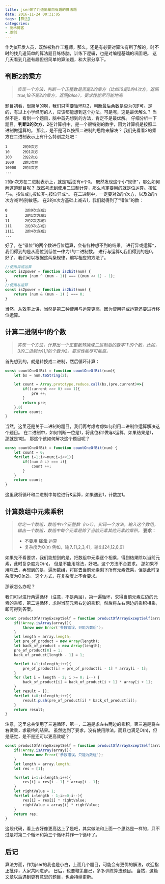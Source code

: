 ```yaml
---
title: jser做了几道简单而有趣的算法题
date: 2016-11-24 00:31:05
tags: [算法]
categories:
- 技术博客
- 原创
---
```


作为js开发人员，既然被称作工程师，那么，还是有必要对算法有所了解的，时不时的找几道简单的算法题目练练脑，训练下逻辑，也是对编程基础的巩固吧。
这几天看到几道有趣但很简单的算法题，和大家分享下。

<!--more-->

## 判断2的乘方

> *实现一个方法，判断一个正整数是否是2的乘方（比如16是2的4次方，返回true,18不是2的乘方，返回false），要求性能尽可能地高*

题目初看，很简单的啊，我们只需要循环除2，判断最后余数是否为0即可。是的，有过上小学经历的人，应该都能想到这个办法。可是呢，这是最优解么？
当然不是，看到一个题目，脑中首先想到的方法，肯定不是最优解。
仔细分析一下题目，**判断2的次方**，2在计算机中，是一个很特别的数字，因为计算机是按照二进制做运算的。
那么，是不是可以按照二进制的思路来解决？
我们先看看2的乘方在二进制表示上有什么特别之处吧：
```
1       2的0次方
10      2的1次方
100     2的2次方
1000    2的3次方
10000   2的4次方
...
```
2的n次方在二进制表示上，就是1后面有n个0。
既然发现这个小“规律”，那么如何解这道题目呢？
既然考虑到使用二进制计算，那么肯定要用的就是位运算。按位与`&`，按位或`|`,按位非`~`,按位异或`^`。
在二进制中，一定要对2的n次方，以及2的n次方减1特别敏感。
在2的n次方基础上减去1，我们就得到了“错位”的数：
```
0        2的0次方减1
1        2的1次方减1
11       2的2次方减1
111      2的3次方减1
1111     2的4次方减1
...
```
好了，在“错位”的两个数进行位运算，会有各种想不到的结果。
进行异或运算`^`，我们得到的是从高位到低位一律为1的二进制数。
进行与运算`&`,我们得到的是0。
好了，我们可以根据这两条规律，编写相应的方法了。
```js
//使用异或运算
const is2power = function is2bit(num) {
    return (num ^ (num - 1)) === ((num << 1) - 1);
}
//使用与运算
const is2power = function is2bit(num) {
    return (num & (num - 1) ) === 0;
}
```
当然，从效率上讲，当然是第二种使用与运算更高，因为使用异或运算还要进行移位运算。

## 计算二进制中1的个数

> *实现一个方法，计算出一个正整数转换成二进制后的数字'1'的个数，比如，3的二进制为11,1的个数为2。要求性能尽可能高。*

首先想到的，就是转换成二进制，然后循环计算：
```js
const countOneOfBit = function countOneOfBit(num){
    let bs = num.toString(2);
    
    let count = Array.prototype.reduce.call(bs,(pre,current)=>{
        if((current >>> 0) === 1){
            pre ++;
        }
        return pre;
    },0)
    return count;
}
```
当然，这里还是关于二进制的题目，我们再考虑考虑如何利用二进制位运算解决这个题目。
在二进制中，如何判断一位是1，将此位和1做与`&`运算，如果结果是1，那就是1啦。
那这个该如何解决这个题目呢？
```js
const countOneOfBit = function countOneOfBit(num) {
    let count = 0;
    for(let i=1;i<=num;i=i<<1){
        if((num & i) === i){
            count ++;
        }
    }
    return count;
}
```
这里我将循环和二进制中每位进行&运算，如果遇到1，计数加1。

## 计算数组中元素乘积

> *给定一个数组，数组中n个正整数（n>1），实现一个方法，输入这个数组，输出一个数组，数组中每个元素是除了当前元素其他元素的乘积。*
> **要求：**
> * 不要用 **除法** 运算
> * 复杂度为O(n)
> 例如，输入[1,2,3,4]，输出[24,12,8,6]

如果先不看要求，我们能想到的是，把数组中元素逐个相乘，得到结果除以当前元素，此时复杂度为O(n)。
但是不能用除法，好吧。这个方法不合要求。
那如果不用除法，再想到的是，遍历数组，将除去当前元素剩下所有元素做乘，但是此时复杂度为O(n2)。
这个方式，在复杂度上不合要求。

那该怎么办呢？

我们可以进行两遍循环（注意，不是两层），第一遍循环，求得当前元素左边的元素的乘积，第二遍循环，求得当前元素右边的乘积，然后将左右两边的乘积相乘，即可得到答案。
```js
const productOfArrayExceptSelf = function productOfArrayExceptSelf(array){
    if(!Array.isArray(array)){
        throw new Error('参数错误，只能为数组');
    }
    let length = array.length;
    let pre_of_product = new Array(length);
    let back_of_product = new Array(length);
    pre_of_product[0] = 1;
    back_of_product[length - 1] = 1;

    for(let i=1;i<length;i++){
        pre_of_product[i] = pre_of_product[i - 1] * array[i - 1];
    }
    for (let i = length - 2; i >= 0; i--) {
        back_of_product[i] = back_of_product[i + 1] * array[i + 1];
    }
    let result = [];
    for(let i=0;i<length;i++){
        result.push(pre_of_product[i] * back_of_product[i]);
    }
    return result;
}
```
注意，这里总共使用了三遍循环，第一，二遍是求左右两边的乘积，第三遍是将左右做乘，求最终的结果。
虽然达到了要求，没有使用除法，而且也满足O(n)，但是感觉，是不是还可以更高效呢？

```js
const productOfArrayExceptSelf = function productOfArrayExceptSelf(array) {
    if(!Array.isArray(array)){
        throw new Error('参数错误，只能为数组');
    }
    let length = array.length;
    let res = [1];

    for(let i=1;i<length;i++){
        res[i] = res[i - 1] * array[i - 1];
    }
    let rightValue = 1;
    for(let i=length - 1;i>=0;i--){
        res[i] = res[i] * rightValue;
        rightValue = array[i] * rightValue;
    }
    return res;
}
```

这段代码，看上去好像更高达上了是吧，其实做法和上面一个思路是一样的，只不过是将第二个循环和第三个循环并作一个循环了。

## 后记
算法方面，作为jser的我也是小白，上面几个题目，可能会有更优的解法，欢迎指正批评，大家共同进步。
日后，也要鞭策自己，多多训练算法题目。
当然，这篇文章以后遇到更有意思的题目，也会持续更新。
